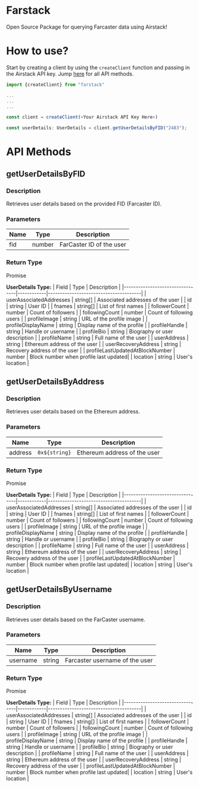 # Farstack

Open Source Package for querying Farcaster data using Airstack!

# How to use?

Start by creating a client by using the `createClient` function and passing in the Airstack API key.
Jump [here](#api-methods) for all API methods.

```ts
import {createClient} from "farstack"

...
...
...

const client = createClient(<Your Airstack API Key Here>)

const userDetails: UserDetails = client.getUserDetailsByFID("2483");
```

# API Methods

## getUserDetailsByFID

### Description

Retrieves user details based on the provided FID (Farcaster ID).

### Parameters

| Name | Type   | Description              |
| ---- | ------ | ------------------------ |
| fid  | number | FarCaster ID of the user |

### Return Type

Promise<UserDetails>

**UserDetails Type:**
| Field | Type | Description |
|---------------------------------|------------|---------------------------------------|
| userAssociatedAddresses | string[] | Associated addresses of the user |
| id | string | User ID |
| fnames | string[] | List of first names |
| followerCount | number | Count of followers |
| followingCount | number | Count of following users |
| profileImage | string | URL of the profile image |
| profileDisplayName | string | Display name of the profile |
| profileHandle | string | Handle or username |
| profileBio | string | Biography or user description |
| profileName | string | Full name of the user |
| userAddress | string | Ethereum address of the user |
| userRecoveryAddress | string | Recovery address of the user |
| profileLastUpdatedAtBlockNumber | number | Block number when profile last updated|
| location | string | User's location |

## getUserDetailsByAddress

### Description

Retrieves user details based on the Ethereum address.

### Parameters

| Name    | Type          | Description                  |
| ------- | ------------- | ---------------------------- |
| address | `0x${string}` | Ethereum address of the user |

### Return Type

Promise<UserDetails>

**UserDetails Type:**
| Field | Type | Description |
|---------------------------------|------------|---------------------------------------|
| userAssociatedAddresses | string[] | Associated addresses of the user |
| id | string | User ID |
| fnames | string[] | List of first names |
| followerCount | number | Count of followers |
| followingCount | number | Count of following users |
| profileImage | string | URL of the profile image |
| profileDisplayName | string | Display name of the profile |
| profileHandle | string | Handle or username |
| profileBio | string | Biography or user description |
| profileName | string | Full name of the user |
| userAddress | string | Ethereum address of the user |
| userRecoveryAddress | string | Recovery address of the user |
| profileLastUpdatedAtBlockNumber | number | Block number when profile last updated|
| location | string | User's location |

## getUserDetailsByUsername

### Description

Retrieves user details based on the FarCaster username.

### Parameters

| Name     | Type   | Description                    |
| -------- | ------ | ------------------------------ |
| username | string | Farcaster username of the user |

### Return Type

Promise<UserDetails>

**UserDetails Type:**
| Field | Type | Description |
|---------------------------------|------------|---------------------------------------|
| userAssociatedAddresses | string[] | Associated addresses of the user |
| id | string | User ID |
| fnames | string[] | List of first names |
| followerCount | number | Count of followers |
| followingCount | number | Count of following users |
| profileImage | string | URL of the profile image |
| profileDisplayName | string | Display name of the profile |
| profileHandle | string | Handle or username |
| profileBio | string | Biography or user description |
| profileName | string | Full name of the user |
| userAddress | string | Ethereum address of the user |
| userRecoveryAddress | string | Recovery address of the user |
| profileLastUpdatedAtBlockNumber | number | Block number when profile last updated|
| location | string | User's location |
